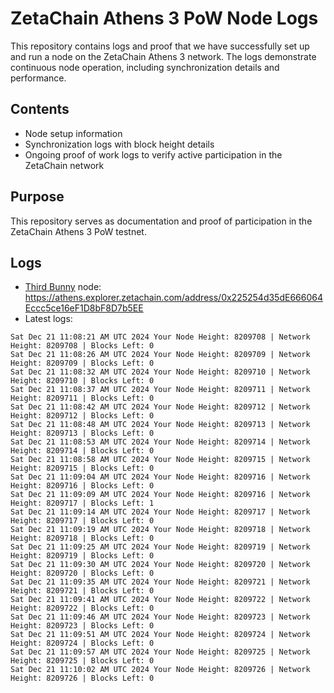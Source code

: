 # ZetaChain Athens 3 PoW Node Logs
This repository contains logs and proof that we have successfully set up and run a node on the ZetaChain Athens 3 network. The logs demonstrate continuous node operation, including synchronization details and performance.

## Contents
- Node setup information
- Synchronization logs with block height details
- Ongoing proof of work logs to verify active participation in the ZetaChain network

## Purpose
This repository serves as documentation and proof of participation in the ZetaChain Athens 3 PoW testnet.

## Logs

- [Third Bunny](https://thirdbunny.xyz/) node: https://athens.explorer.zetachain.com/address/0x225254d35dE666064Eccc5ce16eF1D8bF8D7b5EE
- Latest logs:
```
Sat Dec 21 11:08:21 AM UTC 2024 Your Node Height: 8209708 | Network Height: 8209708 | Blocks Left: 0
Sat Dec 21 11:08:26 AM UTC 2024 Your Node Height: 8209709 | Network Height: 8209709 | Blocks Left: 0
Sat Dec 21 11:08:32 AM UTC 2024 Your Node Height: 8209710 | Network Height: 8209710 | Blocks Left: 0
Sat Dec 21 11:08:37 AM UTC 2024 Your Node Height: 8209711 | Network Height: 8209711 | Blocks Left: 0
Sat Dec 21 11:08:42 AM UTC 2024 Your Node Height: 8209712 | Network Height: 8209712 | Blocks Left: 0
Sat Dec 21 11:08:48 AM UTC 2024 Your Node Height: 8209713 | Network Height: 8209713 | Blocks Left: 0
Sat Dec 21 11:08:53 AM UTC 2024 Your Node Height: 8209714 | Network Height: 8209714 | Blocks Left: 0
Sat Dec 21 11:08:58 AM UTC 2024 Your Node Height: 8209715 | Network Height: 8209715 | Blocks Left: 0
Sat Dec 21 11:09:04 AM UTC 2024 Your Node Height: 8209716 | Network Height: 8209716 | Blocks Left: 0
Sat Dec 21 11:09:09 AM UTC 2024 Your Node Height: 8209716 | Network Height: 8209717 | Blocks Left: 1
Sat Dec 21 11:09:14 AM UTC 2024 Your Node Height: 8209717 | Network Height: 8209717 | Blocks Left: 0
Sat Dec 21 11:09:19 AM UTC 2024 Your Node Height: 8209718 | Network Height: 8209718 | Blocks Left: 0
Sat Dec 21 11:09:25 AM UTC 2024 Your Node Height: 8209719 | Network Height: 8209719 | Blocks Left: 0
Sat Dec 21 11:09:30 AM UTC 2024 Your Node Height: 8209720 | Network Height: 8209720 | Blocks Left: 0
Sat Dec 21 11:09:35 AM UTC 2024 Your Node Height: 8209721 | Network Height: 8209721 | Blocks Left: 0
Sat Dec 21 11:09:41 AM UTC 2024 Your Node Height: 8209722 | Network Height: 8209722 | Blocks Left: 0
Sat Dec 21 11:09:46 AM UTC 2024 Your Node Height: 8209723 | Network Height: 8209723 | Blocks Left: 0
Sat Dec 21 11:09:51 AM UTC 2024 Your Node Height: 8209724 | Network Height: 8209724 | Blocks Left: 0
Sat Dec 21 11:09:57 AM UTC 2024 Your Node Height: 8209725 | Network Height: 8209725 | Blocks Left: 0
Sat Dec 21 11:10:02 AM UTC 2024 Your Node Height: 8209726 | Network Height: 8209726 | Blocks Left: 0
```
